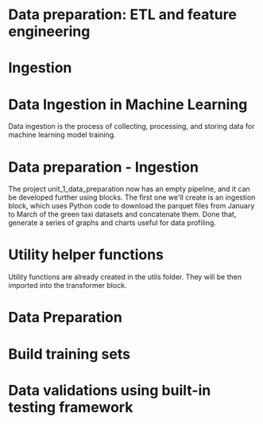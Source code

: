# Data preparation: ETL and feature engineering

# Ingestion
 # Data Ingestion in Machine Learning
 Data ingestion is the process of collecting, processing, and storing data for machine learning model training.

# Data preparation - Ingestion
  The project unit_1_data_preparation now has an empty pipeline, and it can be developed further using blocks. The first one we'll create is an ingestion block, which uses Python code to download the parquet files from January to March of the green taxi datasets and concatenate them. Done that, generate a series of graphs and charts useful for data profiling.

# Utility helper functions
  Utility functions are already created in the utils folder. They will be then imported into the transformer block.

# Data Preparation

# Build training sets

# Data validations using built-in testing framework
